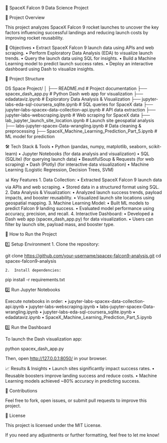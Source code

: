 🚀 SpaceX Falcon 9 Data Science Project

📌 Project Overview

This project analyzes SpaceX Falcon 9 rocket launches to uncover the key factors influencing successful landings and reducing launch costs by improving rocket reusability.

🎯 Objectives
	•	Extract SpaceX Falcon 9 launch data using APIs and web scraping.
	•	Perform Exploratory Data Analysis (EDA) to visualize launch trends.
	•	Query the launch data using SQL for insights.
	•	Build a Machine Learning model to predict launch success rates.
	•	Deploy an interactive dashboard using Dash to visualize insights.

📂 Project Structure

DS Space Project/
│
├── README.md                     # Project documentation
├── spacex_dash_app.py             # Python Dash web app for visualization
├── edadataviz.ipynb               # Exploratory Data Analysis & Visualization
├── jupyter-labs-eda-sql-coursera_sqlite.ipynb # SQL queries for SpaceX data
├── jupyter-labs-spacex-data-collection-api.ipynb # API data extraction
├── jupyter-labs-webscraping.ipynb  # Web scraping for SpaceX data
├── lab_jupyter_launch_site_location.ipynb # Launch site geospatial analysis
├── labs-jupyter-spacex-Data-wrangling.ipynb # Data cleaning & preprocessing
├── SpaceX_Machine_Learning_Prediction_Part_5.ipynb # ML model for prediction

🛠️ Tech Stack & Tools
	•	Python (pandas, numpy, matplotlib, seaborn, scikit-learn)
	•	Jupyter Notebooks (for data analysis and visualization)
	•	SQL (SQLite) (for querying launch data)
	•	BeautifulSoup & Requests (for web scraping)
	•	Dash (Plotly) (for interactive data visualization)
	•	Machine Learning (Logistic Regression, Decision Trees, SVM)

📊 Key Features
	1.	Data Collection:
	•	Extracted SpaceX Falcon 9 launch data via APIs and web scraping.
	•	Stored data in a structured format using SQL.
	2.	Data Analysis & Visualization:
	•	Analyzed launch success trends, payload impacts, and booster reusability.
	•	Visualized launch site locations using geospatial mapping.
	3.	Machine Learning Model:
	•	Built ML models to predict Falcon 9 landing success.
	•	Evaluated model performance using accuracy, precision, and recall.
	4.	Interactive Dashboard:
	•	Developed a Dash web app (spacex_dash_app.py) for data visualization.
	•	Users can filter by launch site, payload mass, and booster type.

🚀 How to Run the Project

1️⃣ Setup Environment
	1.	Clone the repository:

git clone https://github.com/your-username/spacex-falcon9-analysis.git
cd spacex-falcon9-analysis


	2.	Install dependencies:

pip install -r requirements.txt



2️⃣ Run Jupyter Notebooks

Execute notebooks in order:
	•	jupyter-labs-spacex-data-collection-api.ipynb
	•	jupyter-labs-webscraping.ipynb
	•	labs-jupyter-spacex-Data-wrangling.ipynb
	•	jupyter-labs-eda-sql-coursera_sqlite.ipynb
	•	edadataviz.ipynb
	•	SpaceX_Machine_Learning_Prediction_Part_5.ipynb

3️⃣ Run the Dashboard

To launch the Dash visualization app:

python spacex_dash_app.py

Then, open http://127.0.0.1:8050/ in your browser.

📈 Results & Insights
	•	Launch sites significantly impact success rates.
	•	Reusable boosters improve landing success and reduce costs.
	•	Machine Learning models achieved ~80% accuracy in predicting success.

🤝 Contributions

Feel free to fork, open issues, or submit pull requests to improve this project.

📜 License

This project is licensed under the MIT License.

If you need any adjustments or further formatting, feel free to let me know!